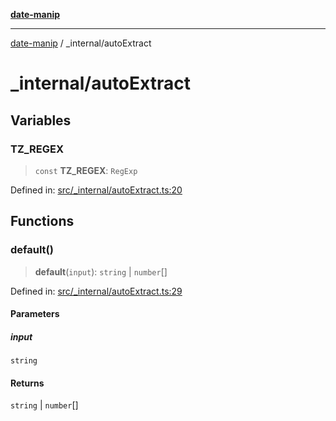 [**date-manip**](../index.md)

***

[date-manip](../modules.md) / \_internal/autoExtract

# \_internal/autoExtract

## Variables

### TZ\_REGEX

> `const` **TZ\_REGEX**: `RegExp`

Defined in: [src/\_internal/autoExtract.ts:20](https://github.com/fengxinming/date-manip/blob/c2d62c1a39faed6b959a43feaabc15f4e2d60a5a/src/_internal/autoExtract.ts#L20)

## Functions

### default()

> **default**(`input`): `string` \| `number`[]

Defined in: [src/\_internal/autoExtract.ts:29](https://github.com/fengxinming/date-manip/blob/c2d62c1a39faed6b959a43feaabc15f4e2d60a5a/src/_internal/autoExtract.ts#L29)

#### Parameters

##### input

`string`

#### Returns

`string` \| `number`[]
